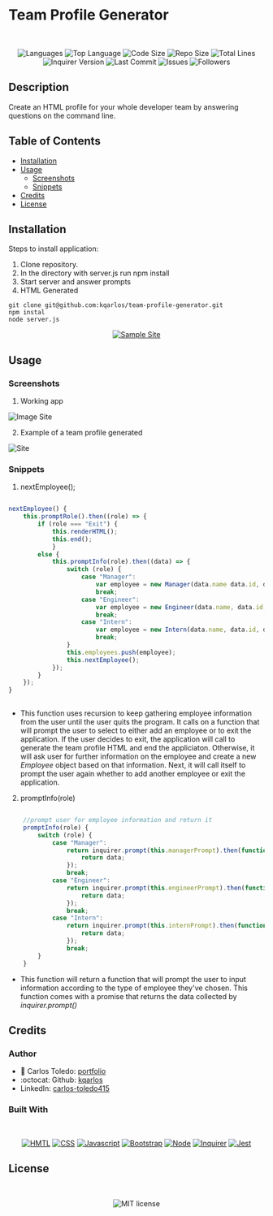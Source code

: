 # Team Profile Generator

</br>
<p align="center">
    <img src="https://img.shields.io/github/languages/count/kqarlos/team-profile-generator?style=for-the-badge" alt="Languages" />
    <img src="https://img.shields.io/github/languages/top/kqarlos/team-profile-generator?style=for-the-badge" alt="Top Language" />
    <img src="https://img.shields.io/github/languages/code-size/kqarlos/team-profile-generator?style=for-the-badge" alt="Code Size" />
    <img src="https://img.shields.io/github/repo-size/kqarlos/team-profile-generator?style=for-the-badge" alt="Repo Size" />   
    <img src="https://img.shields.io/tokei/lines/github/kqarlos/team-profile-generator?style=for-the-badge" alt="Total Lines" />
    <img src="https://img.shields.io/github/package-json/dependency-version/kqarlos/team-profile-generator/inquirer?style=for-the-badge" alt="Inquirer Version" />
    <img src="https://img.shields.io/github/last-commit/kqarlos/team-profile-generator?style=for-the-badge" alt="Last Commit" />  
    <img src="https://img.shields.io/github/issues/kqarlos/team-profile-generator?style=for-the-badge" alt="Issues" />  
    <img src="https://img.shields.io/github/followers/kqarlos?style=social" alt="Followers" />  
</p>


## Description

Create an HTML profile for your whole developer team by answering questions on the command line.

## Table of Contents

* [Installation](#installation)
* [Usage](#usage)
    * [Screenshots](#screenshots)
    * [Snippets](#snippets)
* [Credits](#credits)
* [License](#license)

## Installation

Steps to install application:
1. Clone repository.
2. In the directory with server.js run npm install
3. Start server and answer prompts
4. HTML Generated

```
git clone git@github.com:kqarlos/team-profile-generator.git
npm instal
node server.js

```

<p align="center">
    <a href="https://kqarlos.github.io/team-profile-generator/output/index.html"><img src="https://img.shields.io/badge/-👉 Sample Profile-success?style=for-the-badge"  alt="Sample Site" /></a>
</p>

## Usage
### Screenshots

1. Working app

![Image Site](assets/live.gif)

2. Example of a team profile generated

![Site](assets/team-profile.png)


### Snippets


1. nextEmployee();

```javascript

nextEmployee() {
    this.promptRole().then((role) => {
        if (role === "Exit") {
            this.renderHTML();
            this.end();
            }
        else {
            this.promptInfo(role).then((data) => {
                switch (role) {
                    case "Manager":
                        var employee = new Manager(data.name data.id, data.email, data.officeN);
                        break;
                    case "Engineer":
                        var employee = new Engineer(data.name, data.id, data.email, data.github);
                        break;
                    case "Intern":
                        var employee = new Intern(data.name, data.id, data.email, data.school);
                        break;
                }
                this.employees.push(employee);
                this.nextEmployee();
            });
        }
    });
}
    
```
* This function uses recursion to keep gathering employee information from the user until the user quits the program. It calls on a function that will prompt the user to select to either add an employee or to exit the application. If the user decides to exit, the application will call to generate the team profile HTML and end the appliciaton. Otherwise, it will ask user for further information on the employee and create a new _Employee_ object based on that information. Next, it will call itself to prompt the user again whether to add another employee or exit the application.


2. promptInfo(role)

```javascript

    //prompt user for employee information and return it
    promptInfo(role) {
        switch (role) {
            case "Manager":
                return inquirer.prompt(this.managerPrompt).then(function (data) {
                    return data;
                });
                break;
            case "Engineer":
                return inquirer.prompt(this.engineerPrompt).then(function (data) {
                    return data;
                });
                break;
            case "Intern":
                return inquirer.prompt(this.internPrompt).then(function (data) {
                    return data;
                });
                break;
        }
    }

```
* This function will return a function that will prompt the user to input information according to the type of employee they've chosen. This function comes with a promise that returns the data collected by _inquirer.prompt()_

## Credits

### Author

- 💼 Carlos Toledo: [portfolio](https://professional-portfolio2020.herokuapp.com/)
- :octocat: Github: [kqarlos](https://www.github.com/kqarlos)
- LinkedIn: [carlos-toledo415](https://www.linkedin.com/in/carlos-toledo415/)


### Built With

</br>
<p align="center">
    <a href="https://developer.mozilla.org/en-US/docs/Web/HTML"><img src="https://img.shields.io/badge/-HTML-orange?style=for-the-badge"  alt="HMTL" /></a>
    <a href="https://developer.mozilla.org/en-US/docs/Web/CSS"><img src="https://img.shields.io/badge/-CSS-blue?style=for-the-badge" alt="CSS" /></a>
    <a href="https://www.javascript.com/"><img src="https://img.shields.io/badge/-Javascript-yellow?style=for-the-badge" alt="Javascript" /></a>
    <a href="https://getbootstrap.com/"><img src="https://img.shields.io/badge/-Bootstrap-blueviolet?style=for-the-badge" alt="Bootstrap" /></a>
    <a href="https://nodejs.org/en/"><img src="https://img.shields.io/badge/-Node-orange?style=for-the-badge" alt="Node" /></a>
    <a href="https://www.npmjs.com/package/inquirer"><img src="https://img.shields.io/badge/-Inquirer-blue?style=for-the-badge" alt="Inquirer" /></a>
    <a href="https://www.npmjs.com/package/jest"><img src="https://img.shields.io/badge/-Jest-blue?style=for-the-badge" alt="Jest" /></a>
</p>

## License

</br>
<p align="center">
    <img align="center" src="https://img.shields.io/github/license/kqarlos/team-profile-generator?style=for-the-badge" alt="MIT license" />
</p>
